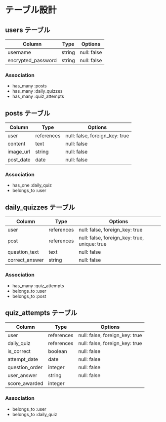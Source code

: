 # テーブル設計

## users テーブル

| Column             | Type   | Options     |
| ------------------ | ------ | ----------- |
| username           | string | null: false |
| encrypted_password | string | null: false |

### Association
- has_many :posts
- has_many :daily_quizzes
- has_many :quiz_attempts


## posts テーブル
| Column     | Type       | Options                        |
| ---------- | ---------- | ------------------------------ |
| user       | references | null: false, foreign_key: true |
| content    | text       | null: false                    |
| image_url  | string     | null: false                    |
| post_date  | date       | null: false                    |

### Association
- has_one :daily_quiz
- belongs_to :user


## daily_quizzes テーブル
| Column         | Type       | Options                                      |
| -------------- | ---------- | -------------------------------------------- |
| user           | references | null: false, foreign_key: true               |
| post           | references | null: false, foreign_key: true, unique: true |
| question_text  | text       | null: false                                  |
| correct_answer | string     | null: false                                  |

### Association
- has_many :quiz_attempts
- belongs_to :user
- belongs_to :post


## quiz_attempts テーブル
| Column         | Type       | Options                        |
| -------------- | ---------- | ------------------------------ |
| user           | references | null: false, foreign_key: true |
| daily_quiz     | references | null: false, foreign_key: true |
| is_correct     | boolean    | null: false                    |
| attempt_date   | date       | null: false                    |
| question_order | integer    | null: false                    |
| user_answer    | string     | null: false                    |
| score_awarded  | integer    |                                |

### Association
- belongs_to :user
- belongs_to :daily_quiz